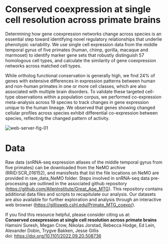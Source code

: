 # Conserved coexpression at single cell resolution across primate brains

Determining how gene coexpression networks change across species is an essential step toward identifying novel regulatory relationships that underlie phenotypic variability. We use single cell expression data from the middle temporal gyrus of five primates (human, chimp, gorilla, macaque and marmoset) to identify marker gene sets that robustly distinguish 57 homologous cell types, and calculate the similarity of gene coexpression networks across matched cell types.

While ortholog functional conservation is generally high, we find 24% of genes with extensive differences in expression patterns between human and non-human primates in one or more cell classes, which are also associated with multiple brain disorders. To validate these targeted cell-type observations within a population corpus, we performed co-expression meta-analysis across 19 species to track changes in gene expression unique to the human lineage. We observed that genes showing changed cellular profiles across species exhibit differential co-expression between species, reflecting the changed pattern of activity.

![web-server-fig-01](https://user-images.githubusercontent.com/46113011/190569276-f26f19cf-9d85-4757-b593-d57245ee53a6.png)

# Data
Raw data (snRNA-seq expression atlases of the middle temporal gyrus from five primates) can be downloaded from the NeMO archive (RRID:SCR_016152), and manisfests that list the file locations on NeMO are provided in raw_data_NeMO folder. Steps involved in snRNA-seq data pre-processing are outlined in the associated github repository (https://github.com/AllenInstitute/Great_Ape_MTG). This repository contains additional data files and scripts to recapitulate our analysis. Our datasets are also available for further exploration and analysis through an interactive web browser (https://gillisweb.cshl.edu/Primate_MTG_coexp/).

If you find this resource helpful, please consider citing us at:  
**Conserved coexpression at single cell resolution across primate brains**   
Hamsini Suresh, Megan Crow, Nikolas Jorstad, Rebecca Hodge, Ed Lein, Alexander Dobin, Trygve Bakken, Jesse Gillis  
doi: https://doi.org/10.1101/2022.09.20.508736
